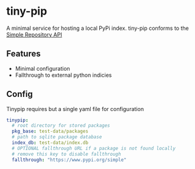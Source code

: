 # tiny-pip
A minimal service for hosting a local PyPi index.
tiny-pip conforms to the [Simple Repository API](https://packaging.python.org/en/latest/specifications/simple-repository-api/#json-serialization)

## Features
- Minimal configuration
- Fallthrough to external python indicies

## Config
Tinypip requires but a single yaml file for configuration

```yaml
tinypip:
  # root directory for stored packages
  pkg_base: test-data/packages
  # path to sqlite package database
  index_db: test-data/index.db
  # OPTIONAL fallthrough URL if a package is not found locally
  # remove this key to disable fallthrough
  fallthrough: "https://www.pypi.org/simple"
```

## 